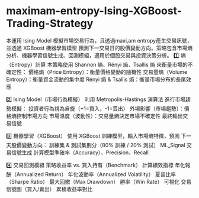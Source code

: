 # maximam-entropy-Ising-XGBoost-Trading-Strategy
本運用 Ising Model 模擬市場交易行為，且透過maxi,am entropy產生交易訊號，並透過 XGBoost 機器學習模型 預測下一交易日的股價變動方向。策略包含市場熵分析、機器學習信號生成、回測模組，適用於個股交易與投資決策分析。
1️⃣ 熵（Entropy）計算
本策略使用 Shannon 熵、Rényi 熵、Tsallis 熵 來衡量市場的不確定性：
價格熵（Price Entropy）：衡量價格變動的隨機性
交易量熵（Volume Entropy）：衡量資金流動的集中度
Rényi 熵 & Tsallis 熵：衡量市場分布的長尾效應

2️⃣ Ising Model（市場行為模擬）
利用 Metropolis-Hastings 演算法 進行市場趨勢模擬：
投資者行為視為自旋（+1=買入，-1=賣出）
外場影響（市場趨勢）：價格熵控制市場方向
市場溫度（波動性）：交易量熵決定市場不確定性
最終輸出交易信號

3️⃣ 機器學習（XGBoost）
使用 XGBoost 訓練模型，輸入市場熵特徵，預測 下一天股價變動方向：
訓練集 & 測試集劃分（80% 訓練 / 20% 測試）
ML_Signal 交易信號生成
計算模型準確率（Accuracy）、Precision、Recall

4️⃣ 交易回測模組
策略收益率 vs. 買入持有（Benchmark）
計算績效指標
年化報酬（Annualized Return）
年化波動率（Annualized Volatility）
夏普比率（Sharpe Ratio）
最大回撤（Max Drawdown）
勝率（Win Rate）
可視化
交易信號圖（買入/賣出）
累積收益率對比


